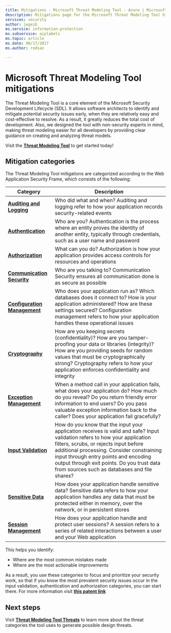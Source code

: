 ```yaml
---
title: Mitigations - Microsoft Threat Modeling Tool - Azure | Microsoft Docs
description: Mitigations page for the Microsoft Threat Modeling Tool highlighting possible solutions to the most exposed generated threats.
services: security
author: jegeib
ms.service: information-protection
ms.subservice: aiplabels
ms.topic: article
ms.date: 08/17/2017
ms.author: rodsan

---
```


# Microsoft Threat Modeling Tool mitigations

The Threat Modeling Tool is a core element of the Microsoft Security Development Lifecycle (SDL). It allows software architects to identify and mitigate potential security issues early, when they are relatively easy and cost-effective to resolve. As a result, it greatly reduces the total cost of development. Also, we designed the tool with non-security experts in mind, making threat modeling easier for all developers by providing clear guidance on creating and analyzing threat models.

Visit the **[Threat Modeling Tool](threat-modeling-tool.md)** to get started today!

## Mitigation categories

The Threat Modeling Tool mitigations are categorized according to the Web Application Security Frame, which consists of the following:

| Category | Description |
| -------- | ----------- |
| **[Auditing and Logging](threat-modeling-tool-auditing-and-logging.md)** | Who did what and when? Auditing and logging refer to how your application records security-related events |
| **[Authentication](threat-modeling-tool-authentication.md)** | Who are you? Authentication is the process where an entity proves the identity of another entity, typically through credentials, such as a user name and password |
| **[Authorization](threat-modeling-tool-authorization.md)** | What can you do? Authorization is how your application provides access controls for resources and operations |
| **[Communication Security](threat-modeling-tool-communication-security.md)** | Who are you talking to? Communication Security ensures all communication done is as secure as possible |
| **[Configuration Management](threat-modeling-tool-configuration-management.md)** | Who does your application run as? Which databases does it connect to? How is your application administered? How are these settings secured? Configuration management refers to how your application handles these operational issues |
| **[Cryptography](threat-modeling-tool-cryptography.md)** | How are you keeping secrets (confidentiality)? How are you tamper-proofing your data or libraries (integrity)? How are you providing seeds for random values that must be cryptographically strong? Cryptography refers to how your application enforces confidentiality and integrity |
| **[Exception Management](threat-modeling-tool-exception-management.md)** | When a method call in your application fails, what does your application do? How much do you reveal? Do you return friendly error information to end users? Do you pass valuable exception information back to the caller? Does your application fail gracefully? |
| **[Input Validation](threat-modeling-tool-input-validation.md)** | How do you know that the input your application receives is valid and safe? Input validation refers to how your application filters, scrubs, or rejects input before additional processing. Consider constraining input through entry points and encoding output through exit points. Do you trust data from sources such as databases and file shares? |
| **[Sensitive Data](threat-modeling-tool-sensitive-data.md)** | How does your application handle sensitive data? Sensitive data refers to how your application handles any data that must be protected either in memory, over the network, or in persistent stores |
| **[Session Management](threat-modeling-tool-session-management.md)** | How does your application handle and protect user sessions? A session refers to a series of related interactions between a user and your Web application |

This helps you identify:

* Where are the most common mistakes made
* Where are the most actionable improvements

As a result, you use these categories to focus and prioritize your security work, so that if you know the most prevalent security issues occur in the input validation, authentication and authorization categories, you can start there. For more information visit **[this patent link](https://www.google.com/patents/US7818788)**

## Next steps

Visit **[Threat Modeling Tool Threats](threat-modeling-tool-threats.md)** to learn more about the threat categories the tool uses to generate possible design threats.